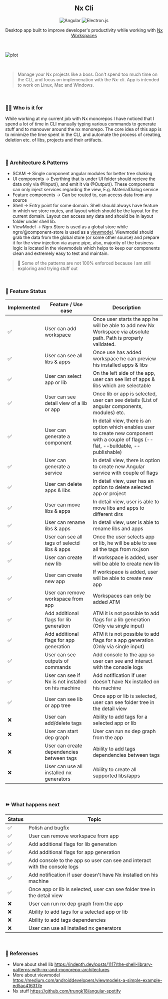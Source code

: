 <h2 align="center">Nx Cli</h3>

<div align="center">
  

</div>

<div align="center">

![Angular](https://img.shields.io/badge/angular-%23DD0031.svg?style=for-the-badge&logo=angular&logoColor=white) 
  ![Electron.js](https://img.shields.io/badge/Electron-191970?style=for-the-badge&logo=Electron&logoColor=white)
  
Desktop app built to improve developer's productivity while working with [Nx Workspaces](https://nx.dev/)
</div>

<br>

![plot](./resources/nx-cli.gif)

<br>

> Manage your Nx projects like a boss. Don't spend too much time on the CLI, and focus on implemenation with the Nx-cli. App is intended to work on Linux, Mac and Windows.


<br>

### 👨‍💻 Who is it for

While working at my current job with Nx monorepos I have noticed that I spend a lot of time in CLI manually typing various commands to generate stuff and to manouver around the nx monorepo. The core idea of this app is to minimize the time spent in the CLI, and automate the process of creating, deletion etc. of libs, projects and their artifacts.

<br>

### 🏢 Architecture & Patterns 

- SCAM -> Single component angular modules for better tree shaking
- UI components -> Everthing that is under UI folder should recieve the data only via @Input(), and emit it via @Output(). These components can only inject services regarding the view, E.g. MaterialDialog service 
- Feature components -> Can be routed to, can access data from any source 
- Shell -> Entry point for some domain. Shell should always have feature in which we store routes, and layout which should be the layout for the current domain. Layout can access any data and should be in layout folder under shell lib.
- ViewModel -> Ngrx Store is used as a global store while ngrx/@component-store is used as a [viewmodel](https://developer.android.com/topic/libraries/architecture/viewmodel). Viewmodel should grab the data from the global store (or some other source) and prepare it for the view injection via async pipe, also, majority of the business logic is located in the viewmodels which helps to keep our components clean and extremely easy to test and maintain.

> 🚨 Some of the patterns are not 100% enforced because I am still exploring and trying stuff out

<br>

### 🚧 Feature Status

| Implemented      | Feature / Use case    | Description |
| ----------- | ----------- | ----------- |
| :white_check_mark: | User can add workspace | Once user starts the app he will be able to add new Nx Workspace via absolute path. Path is properly validated.       |
| :white_check_mark: | User can see all libs & apps  | Once use has added workspace he can preview his installed apps & libs |
| :white_check_mark: | User can select app or lib  | On the left side of the app, user can see list of apps & libs which are selectable |
| :white_check_mark: | User can see detail view of a lib or app | Once lib or app is selected, user can see details (List of angular components, modules) etc. |
| :white_check_mark: | User can generate a component  | In detail view, there is an option which enables user to create new component with a couple of flags (--flat, --buildable, --publishable) |
| :white_check_mark: | User can generate a service  | In detail view, there is option to create new Angular service with couple of flags |
| :white_check_mark: | User can delete apps & libs  | In detail view, user has an option to delete selected app or project |
| :white_check_mark: | User can move libs & apps  | In detail view, user is able to move libs and apps to different dirs |
| :white_check_mark: | User can rename libs & apps  | In detail view, user is able to rename libs and apps |
| :white_check_mark: | User can see all tags of selectd libs & apps  | Once the user selects app or lib, he will be able to see all the tags from nx.json |
| :white_check_mark: | User can create new lib | If workspace is added, user will be able to create new lib |
| :white_check_mark: | User can create new app | If workspace is added, user will be able to create new app |
| :white_check_mark: | User can remove workspace from app | Workspaces can only be added ATM |
| :white_check_mark: | Add additional flags for lib generation | ATM it is not possible to add flags for a lib generation (Only via single input) |
| :white_check_mark: | Add additional flags for app generation | ATM it is not possible to add flags for a app generation (Only via single input) |
| :white_check_mark: | User can see outputs of commands | Add console to the app so user can see and interact with the console logs |
| :white_check_mark: | User can see if Nx is not installed on his machine | Add notification if user doesn't have Nx installed on his machine |
| :white_check_mark: | User can see lib or app tree | Once app or lib is selected, user can see folder tree in the detail view |
| :x: | User can add/delete tags | Ability to add tags for a selected app or lib |
| :x: | User can start dep graph | User can run nx dep graph from the app |
| :x: | User can create dependencies between tags | Ability to add tags dependencies between tags |
| :x: | User can use all installed nx generators | Ability to create all supported libs/apps |

<br>

### ⏩ What happens next

| Status | Topic |
| ----------- | ----------- |
| :white_check_mark: | Polish and bugfix |
| :white_check_mark: | User can remove workspace from app |
| :white_check_mark: | Add additional flags for lib generation |
| :white_check_mark: | Add additional flags for app generation |
| :white_check_mark: | Add console to the app so user can see and interact with the console logs |
| :white_check_mark: | Add notification if user doesn't have Nx installed on his machine |
| :white_check_mark: | Once app or lib is selected, user can see folder tree in the detail view |
| :x: | User can run nx dep graph from the app |
| :x: | Ability to add tags for a selected app or lib |
| :x: | Ability to add tags dependencies |
| :x: | User can use all installed nx generators |

<br>

### 📜 References

- More about shell lib https://indepth.dev/posts/1117/the-shell-library-patterns-with-nx-and-monorepo-architectures
- More about viewmodel https://medium.com/androiddevelopers/viewmodels-a-simple-example-ed5ac416317e
- Nx stuff https://github.com/trungk18/angular-spotify

<br>

